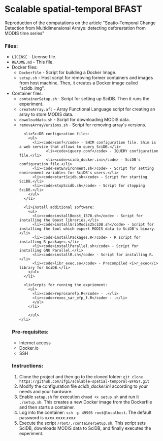 Scalable spatial-temporal BFAST
=================

Reproduction of the computations on the article "Spatio-Temporal Change Detection from Multidimensional Arrays: detecting deforestation from MODIS time series"


<h3>Files:</h3>
<ul>
	<li><code>LICENSE</code> - License file.</li>
	<li><code>README.md</code> - This file.</li>
	<li>Docker files:
		<ul>
			<li><code>Dockerfile</code> - Script for building a Docker Image.</li>
			<li><code>setup.sh</code> - Host script for removing former containers and images from host machine. Then, it creates a Docker image called "scidb_img".</li>
		</ul>
	</li>
	<li>Container files:
		<ul>
      <li><code>containerSetup.sh</code> - Script for setting up SciDB. Then it runs the experiment.</li>
      <li><code>createArray.afl</code> - Array Functional Language script for creating an array to store MODIS data.</li>
      <li><code>downloaddata.sh</code> - Script for downloading MODIS data.</li>
      <li><code>removeArrayVersions.sh</code> - Script for removing array's versions.</li>

      <li>SciDB configuration files:
        <ul>
          <li><code>conf</code> - SHIM configuration file. Shim is a web service that allows to query SciDB.</li>
    			<li><code>iquery.conf</code> - IQUERY configuration file.</li>
    			<li><code>scidb_docker.ini</code> - SciDB's configuration file.</li>
          <li><code>setEnvironment.sh</code> - Script for setting environment variables for SciDB's users.</li>
          <li><code>startScidb.sh</code> - Script for starting SciDB.</li>
          <li><code>stopScidb.sh</code> - Script for stopping SciDB.</li>
        </ul>
      </li>

      <li>Install additional software:
        <ul>
          <li><code>installBoost_1570.sh</code> - Script for installing the Boost libraries.</li>
          <li><code>installGribModis2SciDB.sh</code> - Script for installing the tool which export MODIS data to SciDB's binary.</li>
          <li><code>installPackages.R</code> - R script for installing R packages.</li>
          <li><code>installParallel.sh</code> - Script for installing GNU Parallel.</li>
          <li><code>installR.sh</code> - Script for installing R.</li>
          <li><code>libr_exec.so</code> - Precompiled <i>r_exec</i> library for SciDB.</li>
        </ul>
      </li>

      <li>Scrpts for running the expriement:
        <ul>
          <li><code>reprosarefp.R</code> - .</li>
          <li><code>rexec_sar_efp_f.R</code> - .</li>
          </ul>
        </li>

		</ul>
	</li>
</ul>



<h3>Pre-requisites:</h3>
  <ul>
    <li>Internet access</li>
    <li>Docker.io</li>
  <li>SSH</li>
</ul>



<h3>Instructions:</h3>
<ol>
	<li>Clone the project and then go to the cloned folder: <code>git clone https://github.com/ifgi/scalable-spatial-temporal-BFAST.git</code></li>
	<li>Modify the configuration file <em>scidb_docker.ini</em> according to your needs and your hardware.</li>
	<li>Enable <code>setup.sh</code> for execution <code>chmod +x setup.sh</code> and run it <code>./setup.sh</code>. This creates a new Docker image from the Dockerfile and then starts a container.</li>
	<li>Log into the container: <code>ssh -p 49905 root@localhost</code>. The default password is <em>xxxx.xxxx.xxxx</em></li>
	<li>Execute the script <code>/root/./containerSetup.sh</code>. This script sets SciDB, downloads MODIS data to SciDB, and finally executes the experiment.</li>
</ol>
